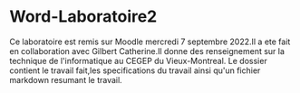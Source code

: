 # Word-Laboratoire2
Ce laboratoire est remis sur Moodle mercredi 7 septembre 2022.Il a ete fait en collaboration avec Gilbert Catherine.Il donne des renseignement sur la technique de l'informatique au CEGEP du Vieux-Montreal.
Le dossier contient le travail fait,les specifications du travail ainsi qu'un fichier markdown resumant le travail.
